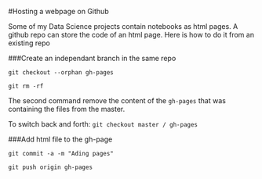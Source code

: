 #Hosting a webpage on Github

Some of my Data Science projects contain notebooks as html pages. A github repo can store the code of an html page. Here is how to do it from an existing repo

###Create an independant branch in the same repo

`git checkout --orphan gh-pages`

`git rm -rf`

The second command remove the content of the `gh-pages` that was containing the files from the master.

To switch back and forth:
`git checkout master / gh-pages`

###Add html file to the gh-page

`git commit -a -m "Ading pages"`

`git push origin gh-pages`
